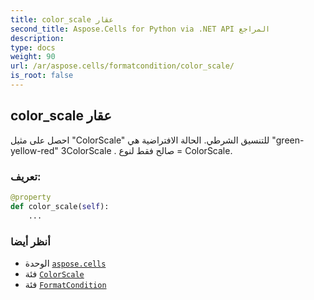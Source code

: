 ```yaml
---
title: color_scale عقار
second_title: Aspose.Cells for Python via .NET API المراجع
description:
type: docs
weight: 90
url: /ar/aspose.cells/formatcondition/color_scale/
is_root: false
---
```

##  color_scale عقار

احصل على مثيل "ColorScale" للتنسيق الشرطي.
الحالة الافتراضية هي "green-yellow-red" 3ColorScale .
صالح فقط لنوع = ColorScale.
###  تعريف:
```python
@property
def color_scale(self):
    ...
```

###  أنظر أيضا
* الوحدة [`aspose.cells`](../../)
* فئة [`ColorScale`](/cells/python-net/ar/aspose.cells/colorscale)
* فئة [`FormatCondition`](/cells/python-net/ar/aspose.cells/formatcondition)
